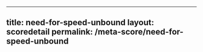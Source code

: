 ---
        
title: need-for-speed-unbound
layout: scoredetail
permalink: /meta-score/need-for-speed-unbound
---